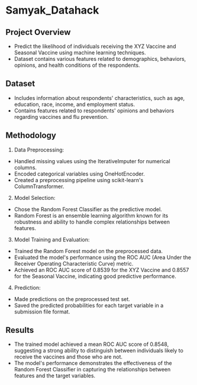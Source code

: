 # Samyak_Datahack

## Project Overview
- Predict the likelihood of individuals receiving the XYZ Vaccine and Seasonal Vaccine using machine learning techniques.
- Dataset contains various features related to demographics, behaviors, opinions, and health conditions of the respondents.

## Dataset
- Includes information about respondents' characteristics, such as age, education, race, income, and employment status.
- Contains features related to respondents' opinions and behaviors regarding vaccines and flu prevention.

## Methodology
1. Data Preprocessing:
  - Handled missing values using the IterativeImputer for numerical columns.
  - Encoded categorical variables using OneHotEncoder.
  - Created a preprocessing pipeline using scikit-learn's ColumnTransformer.

2. Model Selection:
  - Chose the Random Forest Classifier as the predictive model.
  - Random Forest is an ensemble learning algorithm known for its robustness and ability to handle complex relationships between features.

3. Model Training and Evaluation:
  - Trained the Random Forest model on the preprocessed data.
  - Evaluated the model's performance using the ROC AUC (Area Under the Receiver Operating Characteristic Curve) metric.
  - Achieved an ROC AUC score of 0.8539 for the XYZ Vaccine and 0.8557 for the Seasonal Vaccine, indicating good predictive performance.

4. Prediction:
  - Made predictions on the preprocessed test set.
  - Saved the predicted probabilities for each target variable in a submission file format.

## Results
- The trained model achieved a mean ROC AUC score of 0.8548, suggesting a strong ability to distinguish between individuals likely to receive the vaccines and those who are not.
- The model's performance demonstrates the effectiveness of the Random Forest Classifier in capturing the relationships between features and the target variables.
